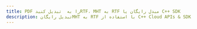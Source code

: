 ---title: PDF را به  تبدیل کنیدRTF، MHT به RTF مبدل رایگان یا C++ SDKdescription: تبدیل رایگانMHT به RTF با استفاده از C++ Cloud APIs & SDK همچنین اسناد PDF را در Cloud ایجاد، ویرایش و رندر کنید.---